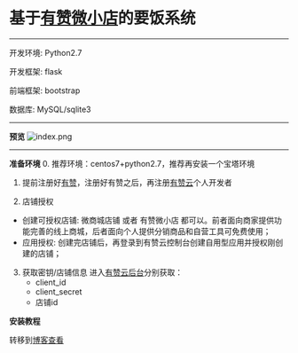 # 基于[有赞微小店](https://j.youzan.com/tMzSKY)的要饭系统
----

开发环境: Python2.7

开发框架: flask

前端框架: bootstrap

数据库: MySQL/sqlite3

----
**预览**
![index.png](http://wx2.sinaimg.cn/large/0060lm7Tly1fvep9a4yvfj30li0py0w2.jpg)

----
**准备环境**
0. 推荐环境：centos7+python2.7，推荐再安装一个宝塔环境

1. 提前注册好[有赞](https://j.youzan.com/tMzSKY)，注册好有赞之后，再注册[有赞云](https://console.youzanyun.com/register)个人开发者

2. 店铺授权
- 创建可授权店铺: 微商城店铺 或者 有赞微小店 都可以。前者面向商家提供功能完善的线上商城，后者面向个人提供分销商品和自营工具可免费使用；
- 应用授权: 创建完店铺后，再登录到有赞云控制台创建自用型应用并授权刚创建的店铺；

3. 获取密钥/店铺信息
进入[有赞云后台](https://console.youzanyun.com/application/setting)分别获取：
    - client_id
    - client_secret
    - 店铺id


**安装教程**

转移到[博客查看](https://abbeyok.com/?p=68)




